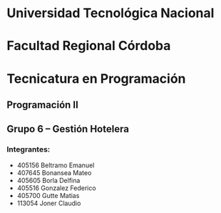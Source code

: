 # Universidad Tecnológica Nacional
# Facultad Regional Córdoba
# Tecnicatura en Programación
## Programación II
## Grupo 6 – Gestión Hotelera
### Integrantes:
-	405156 Beltramo Emanuel
-	407645 Bonansea Mateo
-	405605 Borla Delfina
-	405516 Gonzalez Federico
-	405700 Gutte Matias
-	113054 Joner Claudio
